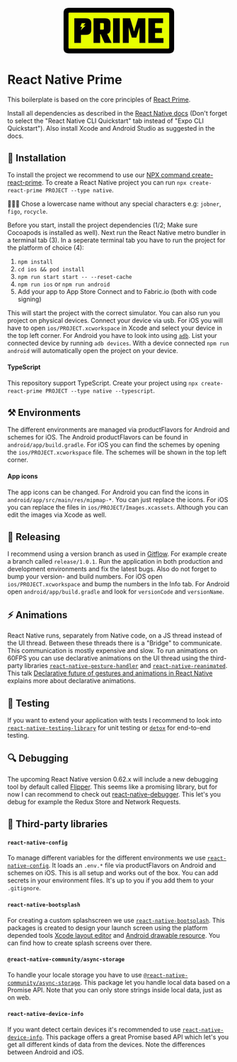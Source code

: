<p align="center">
  <img src="https://github.com/JBostelaar/react-prime/blob/master/src/static/images/prime-logo.png" alt="prime-logo" width="250px" />
</p>

# React Native Prime
This boilerplate is based on the core principles of [React Prime](https://github.com/JBostelaar/react-prime/).

Install all dependencies as described in the [React Native docs](https://facebook.github.io/react-native/docs/getting-started "React Native Docs") (Don't forget to select the "React Native CLI Quickstart" tab instead of "Expo CLI Quickstart"). Also install Xcode and Android Studio as suggested in the docs.

## 📖 Installation
To install the project we recommend to use our [NPX command create-react-prime](https://github.com/react-prime/create-react-prime). To create a React Native project you can run `npx create-react-prime PROJECT --type native`.

🚨🚨🚨 Chose a lowercase name without any special characters e.g: `jobner`, `figo`, `rocycle`.

Before you start, install the project dependencies (1/2; Make sure Cocoapods is installed as well). Next run the React Native metro bundler in a terminal tab (3). In a seperate terminal tab you have to run the project for the platform of choice (4):
1. `npm install`
2. `cd ios && pod install`
3. `npm run start start -- --reset-cache`
4. `npm run ios` or `npm run android`
5. Add your app to App Store Connect and to Fabric.io (both with code signing)

This will start the project with the correct simulator. You can also run you project on physical devices. Connect your device via usb. For iOS you will have to open `ios/PROJECT.xcworkspace` in Xcode and select your device in the top left corner. For Android you have to look into using [`adb`](https://developer.android.com/studio/command-line/adb). List your connected device by running `adb devices`. With a device connected `npm run android` will automatically open the project on your device.

#### TypeScript
This repository support TypeScript. Create your project using `npx create-react-prime PROJECT --type native --typescript`.


## ️⚒️ Environments
The different environments are managed via productFlavors for Android and schemes for iOS. The Android productFlavors can be found in `android/app/build.gradle`. For iOS you can find the schemes by opening the `ios/PROJECT.xcworkspace` file. The schemes will be shown in the top left corner.

#### App icons
The app icons can be changed. For Android you can find the icons in `android/app/src/main/res/mipmap-*`. You can just replace the icons. For iOS you can replace the files in `ios/PROJECT/Images.xcassets`. Although you can edit the images via Xcode as well.


## 🚀 Releasing
I recommend using a version branch as used in [Gitflow](https://www.atlassian.com/git/tutorials/comparing-workflows/gitflow-workflow). For example create a branch called `release/1.0.1`. Run the application in both production and development environments and fix the latest bugs. Also do not forget to bump your version- and build numbers. For iOS open `ios/PROJECT.xcworkspace` and bump the numbers in the Info tab. For Android open `android/app/build.gradle` and look for `versionCode` and `versionName`.


## ⚡️ Animations
React Native runs, separately from Native code, on a JS thread instead of the UI thread. Between these threads there is a "Bridge" to communicate. This communication is mostly expensive and slow. To run animations on 60FPS you can use declarative animations on the UI thread using the third-party libraries [`react-native-gesture-handler`](https://github.com/kmagiera/react-native-gesture-handler) and [`react-native-reanimated`](https://github.com/kmagiera/react-native-reanimated). This talk [Declarative future of gestures and animations in React Native](https://www.youtube.com/watch?v=kdq4z2708VM) explains more about declarative animations.


## 📱 Testing
If you want to extend your application with tests I recommend to look into [`react-native-testing-library`](https://github.com/callstack/react-native-testing-library) for unit testing or [`detox`](https://github.com/wix/Detox) for end-to-end testing.


## 🔍 Debugging
The upcoming React Native version 0.62.x will include a new debugging tool by default called [Flipper](https://fbflipper.com/). This seems like a promising library, but for now I can recommend to check out [react-native-debugger](https://github.com/jhen0409/react-native-debugger). This let's you debug for example the Redux Store and Network Requests.


## 💚 Third-party libraries
#### `react-native-config`
To manage different variables for the different environments we use [`react-native-config`](https://github.com/luggit/react-native-config). It loads an `.env.*` file via productFlavors on Android and schemes on iOS. This is all setup and works out of the box. You can add secrets in your environment files. It's up to you if you add them to your `.gitignore`.

#### `react-native-bootsplash`
For creating a custom splashscreen we use [`react-native-bootsplash`](https://github.com/zoontek/react-native-bootsplash). This packages is created to design your launch screen using the platform depended tools [Xcode layout editor](https://developer.apple.com/library/archive/documentation/UserExperience/Conceptual/AutolayoutPG/) and [Android drawable resource](https://developer.android.com/guide/topics/resources/drawable-resource). You can find how to create splash screens over there.

#### `@react-native-community/async-storage`
To handle your locale storage you have to use [`@react-native-community/async-storage`](https://github.com/react-native-community/async-storage). This package let you handle local data based on a Promise API. Note that you can only store strings inside local data, just as on web.

#### `react-native-device-info`
If you want detect certain devices it's recommended to use [`react-native-device-info`](https://github.com/react-native-community/react-native-device-info). This package offers a great Promise based API which let's you get all different kinds of data from the devices. Note the differences between Android and iOS.
